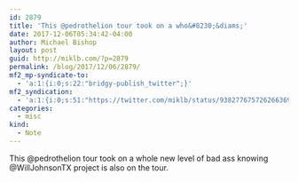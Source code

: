 ```yaml
---
id: 2879
title: 'This @pedrothelion tour took on a who&#8230;&diams;'
date: 2017-12-06T05:34:42-04:00
author: Michael Bishop
layout: post
guid: http://miklb.com/?p=2879
permalink: /blog/2017/12/06/2879/
mf2_mp-syndicate-to:
  - 'a:1:{i:0;s:22:"bridgy-publish_twitter";}'
mf2_syndication:
  - 'a:1:{i:0;s:51:"https://twitter.com/miklb/status/938277675726266369";}'
categories:
  - misc
kind:
  - Note
---
```

This @pedrothelion tour took on a whole new level of bad ass knowing @WillJohnsonTX project is also on the tour.